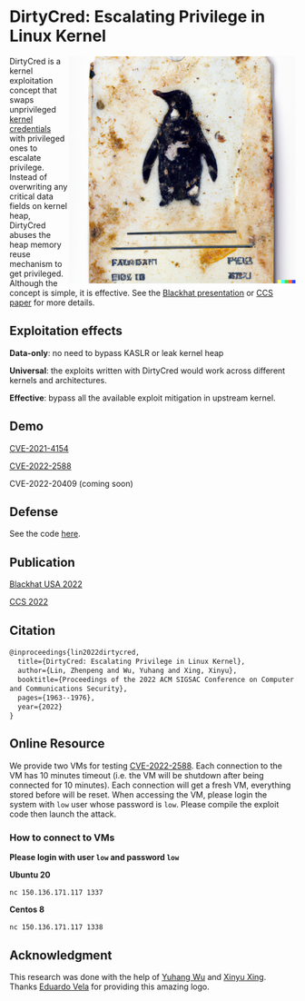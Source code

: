 # DirtyCred: Escalating Privilege in Linux Kernel


<p>
<a href="papers/icse23.pdf"> <img title="" src="img/DirtyCred.png" alt="loading-ag-167" align="right" width="400"></a>

DirtyCred is a kernel exploitation concept that swaps unprivileged [kernel credentials](https://www.kernel.org/doc/Documentation/security/credentials.txt) with privileged ones to escalate privilege. Instead of overwriting any critical data fields on kernel heap, DirtyCred abuses the heap memory reuse mechanism to get privileged. Although the concept is simple, it is effective. See the [Blackhat presentation](https://zplin.me/papers/DirtyCred-Zhenpeng.pdf) or [CCS paper](https://zplin.me/papers/DirtyCred.pdf) for more details.

</p>


## Exploitation effects

**Data-only**: no need to bypass KASLR or leak kernel heap

**Universal**: the exploits written with DirtyCred would work across different kernels and architectures.

**Effective**: bypass all the available exploit mitigation in upstream kernel.

## Demo
[CVE-2021-4154](https://github.com/Markakd/CVE-2021-4154)

[CVE-2022-2588](https://github.com/Markakd/CVE-2022-2588)

CVE-2022-20409 (coming soon)

## Defense

See the code [here](./defense).

## Publication

[Blackhat USA 2022](https://zplin.me/papers/DirtyCred-Zhenpeng.pdf)

[CCS 2022](https://zplin.me/papers/DirtyCred.pdf)

## Citation
```
@inproceedings{lin2022dirtycred,
  title={DirtyCred: Escalating Privilege in Linux Kernel},
  author={Lin, Zhenpeng and Wu, Yuhang and Xing, Xinyu},
  booktitle={Proceedings of the 2022 ACM SIGSAC Conference on Computer and Communications Security},
  pages={1963--1976},
  year={2022}
}
```

## Online Resource

We provide two VMs for testing [CVE-2022-2588](https://github.com/Markakd/CVE-2022-2588). Each connection to the VM has 10 minutes timeout (i.e. the VM will be shutdown after being connected for 10 minutes). Each connection will get a fresh VM, everything stored before will be reset. When accessing the VM, please login the system with `low` user whose password is `low`. Please compile the exploit code then launch the attack.

### How to connect to VMs

**Please login with user `low` and password `low`**

**Ubuntu 20**
```
nc 150.136.171.117 1337
```

**Centos 8**
```
nc 150.136.171.117 1338
```

## Acknowledgment

This research was done with the help of [Yuhang Wu](https://twitter.com/wupco1996) and [Xinyu Xing](https://twitter.com/xingxinyu). Thanks [Eduardo Vela](https://twitter.com/sirdarckcat) for providing this amazing logo.

